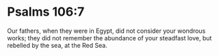 # Psalms 106:7

Our fathers, when they were in Egypt, did not consider your wondrous works; they did not remember the abundance of your steadfast love, but rebelled by the sea, at the Red Sea.
